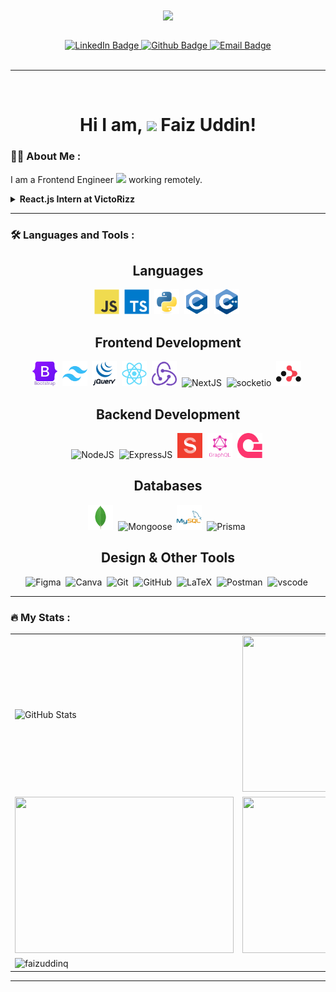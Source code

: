<div align="center">
<img src="./coding-typing.gif" align="center" style="width: 50%" />
</div> 
</p>
<br>

<div id="badges" align="center">
  <a href="https://www.linkedin.com/in/faizuddin2026q/">
    <img src="https://img.shields.io/badge/LinkedIn-blue?style=for-the-badge&logo=linkedin&logoColor=white" alt="LinkedIn Badge"/>
  </a>
  <a href="https://github.com/Faizuddinq">
    <img src="https://img.shields.io/badge/GitHub-000000?style=for-the-badge&logo=GitHub&logoColor=white" alt="Github Badge"/>
  </a>
<!--   <a href="https://Faizuddinq.hashnode.dev/">
    <img src="https://img.shields.io/badge/hashnode-2962FF?style=for-the-badge&logo=hashnode&logoColor=white" alt="Hashnode Badge"/>
  </a> -->
  
  <a href="mailto:faizqureshi6126@gmail.com">
    <img src="https://img.shields.io/badge/email-red?style=for-the-badge&logo=gmail&logoColor=white" alt="Email Badge" width="100px" height="28px"/>
  </a>
</div>
<br>

---
<br>

<h1 align="center">
  Hi I am,
  <img src="https://media.giphy.com/media/hvRJCLFzcasrR4ia7z/giphy.gif" width="40px"/>
  Faiz Uddin!
</h1>


### :woman_technologist: About Me :

I am a Frontend Engineer <img src="https://media.giphy.com/media/WUlplcMpOCEmTGBtBW/giphy.gif" width="40"> working remotely.

<details>
<summary><b>React.js Intern at VictoRizz</b></summary>
  
- Achieved a 30% increase in user satisfaction as measured by positive user feedback and improved site performance by building the entire frontend from scratch and developing 40+ reusable components using React.js, JavaScript, and Tailwind CSS.
- Reduced state management complexity by 40% by managing 25+ global states with Redux, which improved application maintainability and reduced prop drilling.
- Enhanced user engagement by 25% by optimizing website performance through API integrations and implementing a search and filter feature with 8 fields, allowing users to easily narrow down search results.
- Improved form submission speed by 20% by utilizing react-hook-form and Zod for form validation, resulting in a more seamless user experience.
- Boosted application performance by 15% and reduced unnecessary re-renders by utilizing advanced optimization techniques such as lazy loading, useCallback, and useMemo.
</details>


---

### :hammer_and_wrench: Languages and Tools :

<div align="center">
  <h2>Languages</h2>
  <img src="https://github.com/devicons/devicon/blob/master/icons/javascript/javascript-original.svg" title="JavaScript" alt="JavaScript" width="40" height="40"/>&nbsp;
  <img src="https://github.com/devicons/devicon/blob/master/icons/typescript/typescript-original.svg" title="TypeScript" alt="TypeScript" width="40" height="40"/>&nbsp;
  <img src="https://github.com/devicons/devicon/blob/master/icons/python/python-original.svg" title="Python" alt="Python" width="40" height="40"/>&nbsp;
<img src="https://github.com/devicons/devicon/blob/master/icons/c/c-original.svg" title="C" alt="C" width="40" height="40"/>&nbsp;
<img src="https://github.com/devicons/devicon/blob/master/icons/cplusplus/cplusplus-original.svg" title="C++" alt="C++" width="40" height="40"/>&nbsp;
 
          
                    

  <h2>Frontend Development</h2>
  <img src="https://github.com/devicons/devicon/blob/master/icons/bootstrap/bootstrap-original-wordmark.svg" title="Bootstrap" alt="Bootstrap" width="40" height="40"/>&nbsp;
  <img src="https://github.com/devicons/devicon/blob/master/icons/tailwindcss/tailwindcss-original.svg" title="Tailwind CSS" alt="Tailwind CSS" width="40" height="40"/>&nbsp;
  <img src="https://github.com/devicons/devicon/blob/master/icons/jquery/jquery-original-wordmark.svg" title="jQuery" alt="jQuery" width="40" height="40"/>&nbsp;
  <img src="https://github.com/devicons/devicon/blob/master/icons/react/react-original.svg" title="ReactJS" alt="ReactJS" width="40" height="40"/>&nbsp;
  <img src="https://github.com/devicons/devicon/blob/master/icons/redux/redux-original.svg" title="Redux" alt="Redux " width="40" height="40"/>&nbsp;
  <img src="https://cdn.jsdelivr.net/gh/devicons/devicon@latest/icons/nextjs/nextjs-original.svg" title="NextJS" alt="NextJS" width="40" height="40"/>&nbsp;
  <img src="https://cdn.jsdelivr.net/gh/devicons/devicon@latest/icons/socketio/socketio-original-wordmark.svg" title="socketio" alt="socketio" width="40" height="40"/>&nbsp;
  <img src="https://github.com/devicons/devicon/blob/master/icons/reactrouter/reactrouter-original.svg" title="reactrouter" alt="reactrouter" width="40" height="40"/>&nbsp;                

          

  <h2>Backend Development</h2>
  <img src="https://github.com/pradeeptosarkar/devicon/blob/master/icons/nodejs/nodejs-original.svg" title="NodeJS" alt="NodeJS" width="40" height="40"/>&nbsp;
  <img src="https://github.com/pradeeptosarkar/devicon/blob/master/icons/express/express-original.svg" title="ExpressJS" alt="ExpressJS" width="40" height="40"/>&nbsp;
<img src="https://github.com/devicons/devicon/blob/master/icons/sanity/sanity-original.svg" title="sanity" alt="sanity" width="40" height="40"/>&nbsp;
  <img src="https://github.com/devicons/devicon/blob/master/icons/graphql/graphql-plain-wordmark.svg" title="GraphQL" alt="GraphQL" width="40" height="40"/>&nbsp;
<img src="https://github.com/devicons/devicon/blob/v2.16.0/icons/appwrite/appwrite-original.svg" title="appwrite" alt="appwrite" width="40" height="40"/>&nbsp;
          

  <h2>Databases</h2>
  <img src="https://github.com/devicons/devicon/blob/master/icons/mongodb/mongodb-original.svg" title="MongoDB" alt="MongoDB" width="40" height="40"/>&nbsp;
  <img src="https://cdn.jsdelivr.net/gh/devicons/devicon@latest/icons/mongoose/mongoose-original-wordmark.svg" title="Mongoose" alt="Mongoose" width="40" height="40"/>&nbsp;
  <img src="https://github.com/devicons/devicon/blob/master/icons/mysql/mysql-original-wordmark.svg" title="MySQL" alt="MySQL" width="40" height="40"/>&nbsp;
  <img src="https://cdn.jsdelivr.net/gh/devicons/devicon@latest/icons/prisma/prisma-original-wordmark.svg" title="Prisma" alt="Prisma" width="40" height="40" />&nbsp;
          

 <!--  <h2>DevOps & Tools</h2> -->
<!--   <img src="https://github.com/devicons/devicon/blob/master/icons/docker/docker-original.svg" title="Docker" alt="Docker" width="40" height="40"/>&nbsp; -->
<!--   <img src="https://github.com/devicons/devicon/blob/master/icons/kubernetes/kubernetes-plain.svg" title="Kubernetes" alt="Kubernetes" width="40" height="40"/>&nbsp; -->
<!--   <img src="https://cdn.jsdelivr.net/gh/devicons/devicon@latest/icons/githubactions/githubactions-original.svg" title="githubactions" alt="githubactions" width="40" height="40"/>&nbsp;         -->
<!--   <img src="https://github.com/devicons/devicon/blob/master/icons/redis/redis-original.svg" title="Redis" alt="Redis" width="40" height="40"/>&nbsp; -->
<!--   <img src="https://github.com/devicons/devicon/blob/master/icons/jupyter/jupyter-original.svg" title="Jupyter Notebooks" alt="Jupyter Notebooks" width="40" height="40"/>&nbsp; -->


  <h2>Design & Other Tools</h2>
  <img src="https://github.com/pradeeptosarkar/devicon/blob/master/icons/figma/figma-original.svg" title="Figma" alt="Figma" width="40" height="40"/>&nbsp;
  <img src="https://github.com/pradeeptosarkar/devicon/blob/master/icons/canva/canva-original.svg" title="Canva" alt="Canva" width="40" height="40"/>&nbsp;
  <img src="https://cdn.jsdelivr.net/gh/devicons/devicon@latest/icons/git/git-plain.svg" title="Git" alt="Git" width="40" height="40"/>&nbsp;        
  <img src="https://cdn.jsdelivr.net/gh/devicons/devicon@latest/icons/github/github-original.svg" title="GitHub" alt="GitHub" width="40" height="40"/>&nbsp;
  <img src="https://cdn.jsdelivr.net/gh/devicons/devicon@latest/icons/latex/latex-original.svg" title="LaTeX" alt="LaTeX" width="40" height="40"/>&nbsp;
  <img src="https://res.cloudinary.com/df5hitkbj/image/upload/v1692510083/postman_mtlyjj.svg" title="Postman" alt="Postman" width="40" height="40"/>&nbsp;
<!--   <img src="https://cdn.jsdelivr.net/gh/devicons/devicon@latest/icons/readthedocs/readthedocs-original.svg" title="Docusaurus" alt="Docusaurus" width="40" height="40"/>&nbsp; -->
  <img src="https://cdn.jsdelivr.net/gh/devicons/devicon@latest/icons/vscode/vscode-original.svg" title="vscode" alt="vscode" width="40" height="40"/>&nbsp;
          
          
</div>


---


### :fire: My Stats :

<div align="center">
  
<table>
  <tr>
    <td><img src="https://github-readme-stats.vercel.app/api?username=Faizuddinq&show=reviews,discussions_started,discussions_answered,prs_merged,prs_merged_percentage&theme=radical" title="GitHub Stats" alt="GitHub Stats" height="250" width="350"/></td>
    <td><img src="https://stats.quira.sh/Faizuddinq/github?theme=dark" width="350" height="250"/></td>
  </tr>
  <tr>
    <td><img src="https://stats.quine.sh/Faizuddinq/topics-over-time?theme=dark" width="350" height="250"/></td>
    <td><img src="https://stats.quine.sh/Faizuddinq/languages-over-time?theme=dark" width="350" height="250"/></td>
  </tr>
  <tr>
    <td colspan="2"><img  src="https://github-readme-stats.vercel.app/api/top-langs?username=faizuddinq&show_icons=true&locale=en&layout=compact&theme=dark" alt="faizuddinq" /></td>
    <td ></td>
  </tr>
</table>

</div>


---




